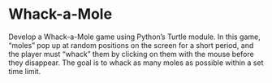 # Whack-a-Mole
Develop a Whack-a-Mole game using Python’s Turtle module. In this game, “moles” pop up at random positions on the screen for a short period, and the player must “whack” them by clicking on them with the mouse before they disappear. The goal is to whack as many moles as possible within a set time limit.
